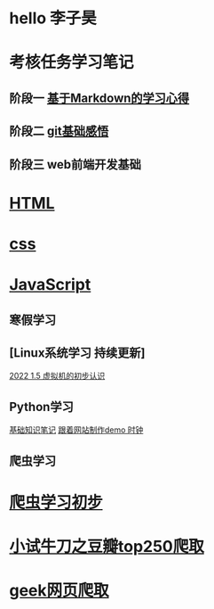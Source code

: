 # hello 李子昊
# 考核任务学习笔记
## 阶段一  [基于Markdown的学习心得](https://github.com/kidoom/TASKS/blob/master/%E9%98%B6%E6%AE%B5%E4%B8%80/%E5%9F%BA%E4%BA%8EMarkdown%E8%AF%AD%E6%B3%95%E5%AD%A6%E4%B9%A0%E5%BF%83%E5%BE%97.md)

## 阶段二  [git基础感悟](https://github.com/kidoom/TASKS/blob/master/%E9%98%B6%E6%AE%B5%E4%BA%8C/%E5%AD%A6%E4%B9%A0%E7%AC%94%E8%AE%B0.md)

## 阶段三 web前端开发基础
# [HTML](https://github.com/kidoom/TASKS/blob/master/%E9%98%B6%E6%AE%B5%E4%B8%89/1.1%20HTML.md)
# [css](https://github.com/kidoom/TASKS/blob/master/%E9%98%B6%E6%AE%B5%E4%B8%89/1.2%20CSS.md)
# [JavaScript](https://github.com/kidoom/TASKS/blob/master/%E9%98%B6%E6%AE%B5%E4%B8%89/JavaScript.md)


## 寒假学习
## [Linux系统学习   持续更新]
[2022 1.5 虚拟机的初步认识](https://github.com/kidoom/TASKS/blob/master/Linux%E5%AD%A6%E4%B9%A0/Linux%E5%9F%BA%E7%A1%80%20--Ubuntu%E7%9A%84%E4%BD%BF%E7%94%A8%E5%AD%A6%E4%B9%A0.md)

## Python学习
[基础知识笔记](https://github.com/kidoom/TASKS/blob/master/Python%E5%AD%A6%E4%B9%A0/python%E5%85%A5%E9%97%A8.md)
[跟着网站制作demo 时钟](https://github.com/kidoom/TASKS/blob/master/demo/time.py)


## 爬虫学习
# [爬虫学习初步](https://github.com/kidoom/TASKS/blob/master/%E7%BD%91%E7%BB%9C%E7%88%AC%E8%99%AB%E5%AD%A6%E4%B9%A0/%E7%88%AC%E8%99%AB%E5%AD%A6%E4%B9%A0.md)
# [小试牛刀之豆瓣top250爬取](https://github.com/kidoom/TASKS/blob/master/%E7%BD%91%E7%BB%9C%E7%88%AC%E8%99%AB%E5%AD%A6%E4%B9%A0/%E4%BB%A3%E7%A0%81.md)
# [geek网页爬取](https://github.com/kidoom/TASKS/edit/master/%E7%BD%91%E7%BB%9C%E7%88%AC%E8%99%AB%E5%AD%A6%E4%B9%A0/geek%E7%88%AC%E5%8F%96%E7%BB%93%E6%9E%9C.md)
